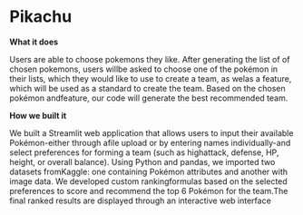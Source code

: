 # Pikachu

**What it does**

Users are able to choose pokemons they like. After generating the list of of chosen pokemons, users willbe asked to choose one of the pokémon in their lists, which they would like to use to create a team, as welas a feature, which will be used as a standard to create the team. Based on the chosen pokémon andfeature, our code will generate the best recommended team.

**How we built it**

We built a Streamlit web application that allows users to input their available Pokémon-either through afile upload or by entering names individually-and select preferences for forming a team (such as highattack, defense, HP, height, or overall balance). Using Python and pandas, we imported two datasets fromKaggle: one containing Pokémon attributes and another with image data. We developed custom rankingformulas based on the selected preferences to score and recommend the top 6 Pokémon for the team.The final ranked results are displayed through an interactive web interface
